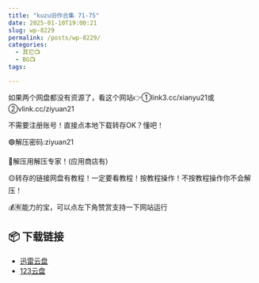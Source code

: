 ```yaml
---
title: "kuzu旧作合集 71-75"
date: 2025-01-10T19:00:21
slug: wp-8229
permalink: /posts/wp-8229/
categories:
  - 其它📺
  - BG📺
tags:

---
```


如果两个网盘都没有资源了，看这个网站👉①link3.cc/xianyu21或②vlink.cc/ziyuan21

不需要注册账号！直接点本地下载转存OK？懂吧！

🟢解压密码:ziyuan21

🔵解压用解压专家！(应用商店有)

🟡转存的链接网盘有教程！一定要看教程！按教程操作！不按教程操作你不会解压！

💰🈶能力的宝，可以点左下角赞赏支持一下网站运行

## 📦 下载链接
- [迅雷云盘](https://blziyuan21.com/pay-download/8229?key=1c3de57c0d&down_id=0)
- [123云盘](https://blziyuan21.com/pay-download/8229?key=1c3de57c0d&down_id=1)

